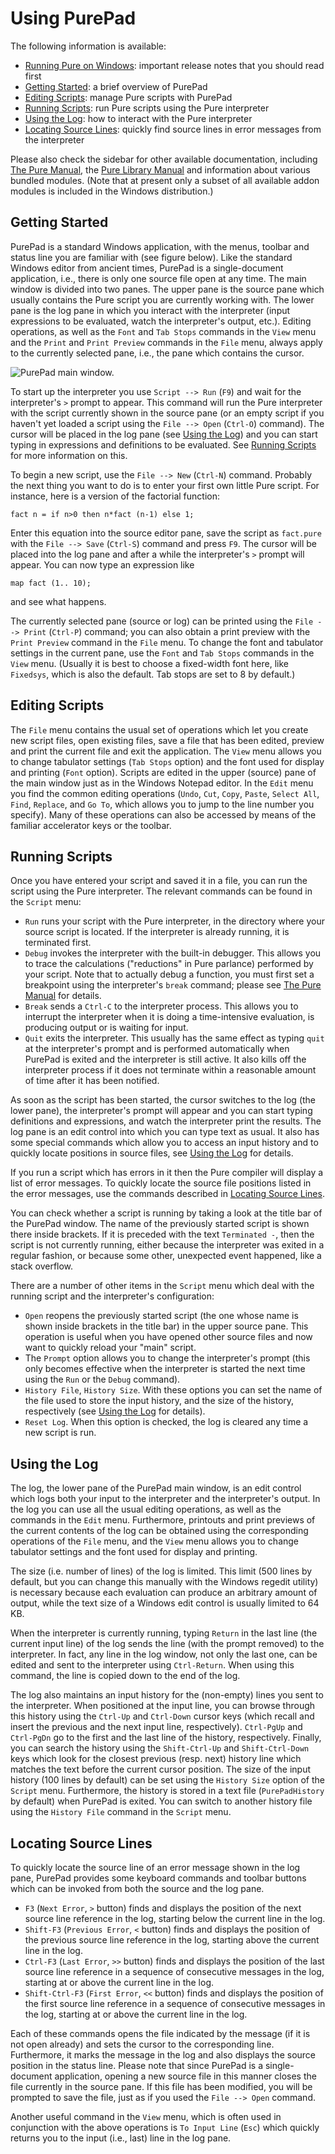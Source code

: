 <a name="doc-purepad"></a>

Using PurePad
=============

The following information is available:

-   [Running Pure on Windows](windows.html): important release notes that you
    should read first
-   [Getting Started](#getting-started): a brief overview of PurePad
-   [Editing Scripts](#editing-scripts): manage Pure scripts with PurePad
-   [Running Scripts](#running-scripts): run Pure scripts using the Pure
    interpreter
-   [Using the Log](#using-the-log): how to interact with the Pure interpreter
-   [Locating Source Lines](#locating-source-lines): quickly find source lines
    in error messages from the interpreter

Please also check the sidebar for other available documentation, including
[The Pure Manual](pure.html), the [Pure Library Manual](purelib.html) and
information about various bundled modules. (Note that at present only a subset
of all available addon modules is included in the Windows distribution.)

Getting Started
---------------

PurePad is a standard Windows application, with the menus, toolbar and status
line you are familiar with (see figure below). Like the standard Windows
editor from ancient times, PurePad is a single-document application, i.e.,
there is only one source file open at any time. The main window is divided
into two panes. The upper pane is the source pane which usually contains the
Pure script you are currently working with. The lower pane is the log pane in
which you interact with the interpreter (input expressions to be evaluated,
watch the interpreter's output, etc.). Editing operations, as well as the
`Font` and `Tab Stops` commands in the `View` menu and the `Print` and
`Print Preview` commands in the `File` menu, always apply to the currently
selected pane, i.e., the pane which contains the cursor.

![PurePad main window.](purepad.png)

To start up the interpreter you use `Script --> Run` (`F9`) and wait for the
interpreter's `>` prompt to appear. This command will run the Pure interpreter
with the script currently shown in the source pane (or an empty script if you
haven't yet loaded a script using the `File --> Open` (`Ctrl-O`) command). The
cursor will be placed in the log pane (see [Using the Log](#using-the-log))
and you can start typing in expressions and definitions to be evaluated. See
[Running Scripts](#running-scripts) for more information on this.

To begin a new script, use the `File --> New` (`Ctrl-N`) command. Probably the
next thing you want to do is to enter your first own little Pure script. For
instance, here is a version of the factorial function:

    fact n = if n>0 then n*fact (n-1) else 1;

Enter this equation into the source editor pane, save the script as
`fact.pure` with the `File --> Save` (`Ctrl-S`) command and press `F9`. The
cursor will be placed into the log pane and after a while the interpreter's
`>` prompt will appear. You can now type an expression like

    map fact (1.. 10);

and see what happens.

The currently selected pane (source or log) can be printed using the
`File --> Print` (`Ctrl-P`) command; you can also obtain a print preview with
the `Print Preview` command in the `File` menu. To change the font and
tabulator settings in the current pane, use the `Font` and `Tab Stops`
commands in the `View` menu. (Usually it is best to choose a fixed-width font
here, like `Fixedsys`, which is also the default. Tab stops are set to 8 by
default.)

Editing Scripts
---------------

The `File` menu contains the usual set of operations which let you create new
script files, open existing files, save a file that has been edited, preview
and print the current file and exit the application. The `View` menu allows
you to change tabulator settings (`Tab Stops` option) and the font used for
display and printing (`Font` option). Scripts are edited in the upper (source)
pane of the main window just as in the Windows Notepad editor. In the `Edit`
menu you find the common editing operations (`Undo`, `Cut`, `Copy`, `Paste`,
`Select All`, `Find`, `Replace`, and `Go To`, which allows you to jump to the
line number you specify). Many of these operations can also be accessed by
means of the familiar accelerator keys or the toolbar.

Running Scripts
---------------

Once you have entered your script and saved it in a file, you can run the
script using the Pure interpreter. The relevant commands can be found in the
`Script` menu:

-   `Run` runs your script with the Pure interpreter, in the directory where
    your source script is located. If the interpreter is already running, it
    is terminated first.
-   `Debug` invokes the interpreter with the built-in debugger. This allows
    you to trace the calculations ("reductions" in Pure parlance) performed by
    your script. Note that to actually debug a function, you must first set a
    breakpoint using the interpreter's `break` command; please see [The Pure
    Manual](pure.html) for details.
-   `Break` sends a `Ctrl-C` to the interpreter process. This allows you to
    interrupt the interpreter when it is doing a time-intensive evaluation, is
    producing output or is waiting for input.
-   `Quit` exits the interpreter. This usually has the same effect as typing
    `quit` at the interpreter's prompt and is performed automatically when
    PurePad is exited and the interpreter is still active. It also kills off
    the interpreter process if it does not terminate within a reasonable
    amount of time after it has been notified.

As soon as the script has been started, the cursor switches to the log (the
lower pane), the interpreter's prompt will appear and you can start typing
definitions and expressions, and watch the interpreter print the results. The
log pane is an edit control into which you can type text as usual. It also has
some special commands which allow you to access an input history and to
quickly locate positions in source files, see [Using the Log](#using-the-log)
for details.

If you run a script which has errors in it then the Pure compiler will display
a list of error messages. To quickly locate the source file positions listed
in the error messages, use the commands described in [Locating Source
Lines](#locating-source-lines).

You can check whether a script is running by taking a look at the title bar of
the PurePad window. The name of the previously started script is shown there
inside brackets. If it is preceded with the text `Terminated -`, then the
script is not currently running, either because the interpreter was exited in
a regular fashion, or because some other, unexpected event happened, like a
stack overflow.

There are a number of other items in the `Script` menu which deal with the
running script and the interpreter's configuration:

-   `Open` reopens the previously started script (the one whose name is shown
    inside brackets in the title bar) in the upper source pane. This operation
    is useful when you have opened other source files and now want to quickly
    reload your "main" script.
-   The `Prompt` option allows you to change the interpreter's prompt (this
    only becomes effective when the interpreter is started the next time using
    the `Run` or the `Debug` command).
-   `History File`, `History Size`. With these options you can set the name of
    the file used to store the input history, and the size of the history,
    respectively (see [Using the Log](#using-the-log) for details).
-   `Reset Log`. When this option is checked, the log is cleared any time a
    new script is run.

Using the Log
-------------

The log, the lower pane of the PurePad main window, is an edit control which
logs both your input to the interpreter and the interpreter's output. In the
log you can use all the usual editing operations, as well as the commands in
the `Edit` menu. Furthermore, printouts and print previews of the current
contents of the log can be obtained using the corresponding operations of the
`File` menu, and the `View` menu allows you to change tabulator settings and
the font used for display and printing.

The size (i.e. number of lines) of the log is limited. This limit (500 lines
by default, but you can change this manually with the Windows regedit utility)
is necessary because each evaluation can produce an arbitrary amount of
output, while the text size of a Windows edit control is usually limited to 64
KB.

When the interpreter is currently running, typing `Return` in the last line
(the current input line) of the log sends the line (with the prompt removed)
to the interpreter. In fact, any line in the log window, not only the last
one, can be edited and sent to the interpreter using `Ctrl-Return`. When using
this command, the line is copied down to the end of the log.

The log also maintains an input history for the (non-empty) lines you sent to
the interpreter. When positioned at the input line, you can browse through
this history using the `Ctrl-Up` and `Ctrl-Down` cursor keys (which recall and
insert the previous and the next input line, respectively). `Ctrl-PgUp` and
`Ctrl-PgDn` go to the first and the last line of the history, respectively.
Finally, you can search the history using the `Shift-Ctrl-Up` and
`Shift-Ctrl-Down` keys which look for the closest previous (resp. next)
history line which matches the text before the current cursor position. The
size of the input history (100 lines by default) can be set using the
`History Size` option of the `Script` menu. Furthermore, the history is stored
in a text file (`PurePadHistory` by default) when PurePad is exited. You can
switch to another history file using the `History File` command in the
`Script` menu.

Locating Source Lines
---------------------

To quickly locate the source line of an error message shown in the log pane,
PurePad provides some keyboard commands and toolbar buttons which can be
invoked from both the source and the log pane.

-   `F3` (`Next Error`, `>` button) finds and displays the position of the
    next source line reference in the log, starting below the current line in
    the log.
-   `Shift-F3` (`Previous Error`, `<` button) finds and displays the position
    of the previous source line reference in the log, starting above the
    current line in the log.
-   `Ctrl-F3` (`Last Error`, `>>` button) finds and displays the position of
    the last source line reference in a sequence of consecutive messages in
    the log, starting at or above the current line in the log.
-   `Shift-Ctrl-F3` (`First Error`, `<<` button) finds and displays the
    position of the first source line reference in a sequence of consecutive
    messages in the log, starting at or above the current line in the log.

Each of these commands opens the file indicated by the message (if it is not
open already) and sets the cursor to the corresponding line. Furthermore, it
marks the message in the log and also displays the source position in the
status line. Please note that since PurePad is a single-document application,
opening a new source file in this manner closes the file currently in the
source pane. If this file has been modified, you will be prompted to save the
file, just as if you used the `File --> Open` command.

Another useful command in the `View` menu, which is often used in conjunction
with the above operations is `To Input Line` (`Esc`) which quickly returns you
to the input (i.e., last) line in the log pane.
